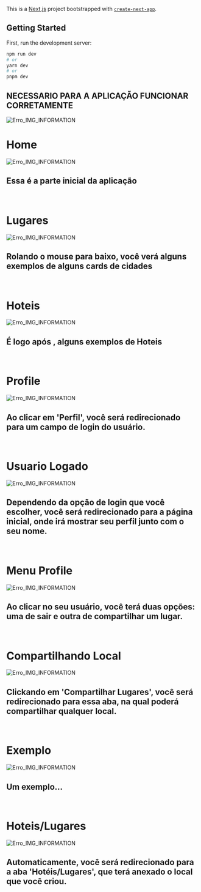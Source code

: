 This is a [Next.js](https://nextjs.org/) project bootstrapped with [`create-next-app`](https://github.com/vercel/next.js/tree/canary/packages/create-next-app).

## Getting Started
First, run the development server:

```bash
npm run dev
# or
yarn dev
# or
pnpm dev
```

## NECESSARIO PARA A APLICAÇÃO FUNCIONAR CORRETAMENTE
<img src="./ScreenShot/Aviso.png" alt="Erro_IMG_INFORMATION">

<br>

# Home
<img 
src="./ScreenShot/Home.png" 
alt="Erro_IMG_INFORMATION">

<h2>
Essa é a parte inicial da aplicação
</h2>

<br>

# Lugares
<img 
src="./ScreenShot/ListLugares.png" 
alt="Erro_IMG_INFORMATION">

<h2>
Rolando o mouse para baixo, você verá alguns exemplos de alguns cards de cidades
</h2>

<br>

# Hoteis
<img 
src="./ScreenShot/Hoteis.png" 
alt="Erro_IMG_INFORMATION">

<h2>
É logo após , alguns exemplos de Hoteis
</h2>

<br>

# Profile
<img 
src="./ScreenShot/Cadastro.png" 
alt="Erro_IMG_INFORMATION">

<h2>
Ao clicar em 'Perfil', você será redirecionado para um campo de login do usuário.
</h2>

<br>

# Usuario Logado
<img 
src="./ScreenShot/UserLogado.png" 
alt="Erro_IMG_INFORMATION">

<h2>
Dependendo da opção de login que você escolher, você será redirecionado para a página inicial, onde irá mostrar seu perfil junto com o seu nome.
</h2>

<br>

# Menu Profile
<img 
src="./ScreenShot/DropDown.png" 
alt="Erro_IMG_INFORMATION">

<h2>
Ao clicar no seu usuário, você terá duas opções: uma de sair e outra de compartilhar um lugar.
</h2>

<br>

# Compartilhando Local
<img 
src="./ScreenShot/CriarProduto.png" 
alt="Erro_IMG_INFORMATION">

<h2>
Clickando em 'Compartilhar Lugares', você será redirecionado para essa aba, na qual poderá compartilhar qualquer local.
</h2>

<br>

# Exemplo
<img 
src="./ScreenShot/ExemploCriandoProduto.png" 
alt="Erro_IMG_INFORMATION">

<h2>
Um exemplo...
</h2>

<br>

# Hoteis/Lugares
<img 
src="./ScreenShot/Hoteis_E_Lugares.png" 
alt="Erro_IMG_INFORMATION">

<h2>
Automaticamente, você será redirecionado para a aba 'Hotéis/Lugares', que terá anexado o local que você criou.
</h2>
